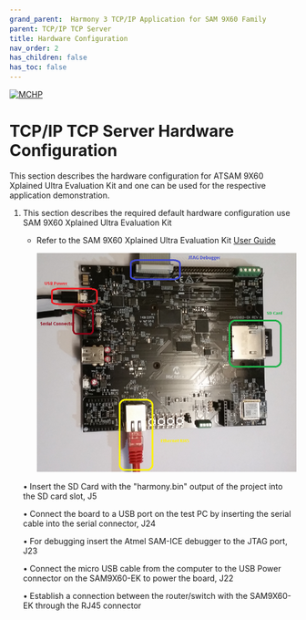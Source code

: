 ```yaml
---
grand_parent:  Harmony 3 TCP/IP Application for SAM 9X60 Family
parent: TCP/IP TCP Server
title: Hardware Configuration
nav_order: 2
has_children: false
has_toc: false
---
```

[![MCHP](https://www.microchip.com/ResourcePackages/Microchip/assets/dist/images/logo.png)](https://www.microchip.com)

# TCP/IP TCP Server Hardware Configuration

This section describes the hardware configuration for ATSAM 9X60 Xplained Ultra Evaluation Kit and one can be used for the respective application demonstration.

1. This section describes the required default hardware configuration use SAM 9X60 Xplained Ultra Evaluation Kit

    * Refer to the SAM 9X60 Xplained Ultra Evaluation Kit [User Guide](https://ww1.microchip.com/downloads/en/DeviceDoc/SAM9X60-EK-UG-DS50002907B.pdf)

      ![required_hardware](images/SAM9X60-EK.png)

    • Insert the SD Card with the "harmony.bin" output of the project into the SD card slot, J5

    • Connect the board to a USB port on the test PC by inserting the serial cable into the serial connector, J24 

    • For debugging insert the Atmel SAM-ICE debugger to the JTAG port, J23   
    
    • Connect the micro USB cable from the computer to the USB Power connector on the SAM9X60-EK to power the board, J22
    
    • Establish a connection between the router/switch with the SAM9X60-EK through the RJ45 connector

 